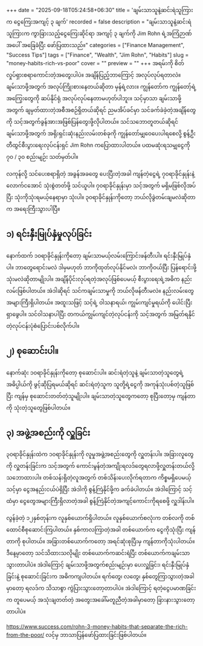 +++
date = "2025-09-18T05:24:58+06:30"
title = 'ချမ်းသာသူနဲ့ဆင်းရဲသူကြားက ငွေကြေးအကျင့် ၃ ချက်'
recorded = false
description = "ချမ်းသာသူနဲ့ဆင်းရဲသူကြားက ကွာခြားသည့်ငွေကြေးဆိုင်ရာ အကျင့် ၃ ချက်ကို Jim Rohn ရဲ့အကြံဉာဏ်အပေါ် အခြေခံပြီး ဖော်ပြထားသည်။"
categories = ["Finance Management", "Success Tips"]
tags = ["Finance", "Wealth", "Jim Rohn", "Habits"]
slug = "money-habits-rich-vs-poor"
cover = ""
preview = ""
+++
အရမ်းကို စိတ်လှုပ်ရှားစရာကောင်းတဲ့အတွေးပါပဲ။ အချိန်ပြည့်ဘာကြောင့် အလုပ်လုပ်ရတာလဲ။ ချမ်းသာဖို့အတွက် အလုပ်ကြိုးစားနေတယ်ဆိုတာ မှန်ရဲ့လား။ ကျွန်တော်က ကျွန်တော့်ရဲ့အကြွေးတွေကို ဆပ်နိုင်ရုံ အလုပ်လုပ်နေတာမဟုတ်ပါဘူး။ သင့်မှာသာ ချမ်းသာဖို့အတွက် ချမှတ်ထားတဲ့အစီအစဉ်ရှိတယ်ဆိုရင် ညမအိပ်ခင်မှာ သင်ခက်ခဲခဲ့တဲ့အချိန်တွေကို သင့်အတွက်ခွန်အားအဖြစ်ပြန်တွေးဖို့လိုပါတယ်။ သင်သဘောတူတယ်ဆိုရင် ချမ်းသာဖို့အတွက် အရိုးရှင်းဆုံးနည်းလမ်းတစ်ခုကို ကျွန်တော်မျှဝေပေးပါရစေလို့ စွန့်ဦးတီထွင်စီးပွားရေးလုပ်ငန်းရှင် Jim Rohn ကပြောထားပါတယ်။
ပထမဆုံးရသမျှငွေကို ၇၀ / ၃၀ စည်းမျဉ်း သတ်မှတ်ပါ။

လကုန်လို့ သင်ပေးစရာရှိတဲ့ အခွန်အခတွေ ပေးပြီးတဲ့အခါ ကျန်တဲ့ငွေရဲ့ ၇၀ရာခိုင်နှုန်းနဲ့ လောက်ငအောင် သုံးစွဲတတ်ဖို့ သင်ယူပါ။ ၇၀ရာခိုင်နှုန်းမှာ သင့်အတွက် မရှိမဖြစ်လိုအပ်ပြီး သုံးကိုသုံးရမယ့်နေရာမှာ သုံးပါ။ ၃၀ရာခိုင်နှုန်းကိုတော့ ဘယ်လိုခွဲတမ်းချမလဲဆိုတာက အရေးကြီးသွားပါပြီ။

## ၁) ရင်းနှီးမြုပ်နှံမှုလုပ်ခြင်း
နောက်ထက် ၁၀ရာခိုင်နှုန်းကိုတော့ ချမ်းသာမယ့်လမ်းကြောင်းဖန်တီးပါ။ ရင်းနှီးမြုပ်နှံပါ။ ဘာတွေရောင်းမလဲ ဒါမှမဟုတ် ဘာကိုထုတ်လုပ်နိုင်မလဲ၊ ဘာကိုဝယ်ပြီး ပြန်ရောင်းဖို့ သုံးမလဲဆိုတာမျိုးပါ။ အချိန်ပိုင်းလုပ်ရတဲ့အလုပ်ဖြစ်ပေမယ့် စီးပွားရေးရဲ့အဓိက နည်းလမ်းဖြစ်ပါတယ်။ အဲဒါဆိုရင် သင်ကချမ်းသာမှုကို ဘယ်လိုဖန်တီးမလဲ။ နည်းလမ်းတွေအများကြီးရှိပါတယ်။ အထူးသဖြင့် သင့်ရဲ့ ဝါသနာရယ်၊ ကျွမ်းကျင်မှုရယ်ကို ပေါင်းပြီး ရှာဖွေပါ။ သင်ဝါသနာပါပြီး တကယ်ကျွမ်းကျင်တဲ့လုပ်ငန်းကို သင့်အတွက် အမြတ်ရနိုင်တဲ့လုပ်ငန်းပုံစံပြောင်းပစ်လိုက်ပါ။

## ၂) စုဆောင်းပါ။
နောက်ဆုံး ၁၀ရာခိုင်နှုန်းကိုတော့ စုဆောင်းပါ။ ဆင်းရဲတဲ့သူနဲ့ ချမ်းသာတဲ့သူတွေရဲ့ အဓိပ္ပါယ်ကို ဖွင့်ဆိုပြရမယ်ဆိုရင် ဆင်းရဲတဲ့သူက သူတို့ရဲ့ငွေကို အကုန်သုံးပစ်တဲ့သူဖြစ်ပြီး ကျန်မှ စုဆောင်းတတ်တဲ့သူမျိုးပါ။ ချမ်းသာတဲ့သူတွေကတော့ စုပြီးတော့မှ ကျန်တာကို သုံးတဲ့သူတွေဖြစ်ပါတယ်။

## ၃) အဖွဲ့အစည်းကို လှူခြင်း
၃၀ရာခိုင်နှုန်းထဲက ၁၀ရာခိုင်နှုန်းကို လူမှုအဖွဲ့အစည်းတွေကို လှူတန်းပါ။ အခြားလူတွေကို လှူတန်းခြင်းက သင့်အတွက် ကောင်းမွန်တဲ့အကျိုးရလဒ်တွေရလာဖို့လှူတန်းတယ်လို့ သဘောထားပါ။ တစ်သန်းရှိတဲ့လူအတွက် တစ်သိန်းပေးလိုက်ရတာက ကိစ္စမရှိပေမယ့် သင့်မှာ ငွေအနည်းငယ်ပဲရှိပြီး အဲဒါကို စွန့်ကြဲနိုင်ဖို့က ခက်ခဲပါတယ်။ အဲဒါကြောင့် သင့်ထံမှာ ငွေတွေအများကြီးရှိလာတဲ့အခါ စွန့်ကြဲနိုင်တဲ့အကျင့်ကောင်းကိုရစေဖို့ လှူဒါန်းပါ။

လွန်ခဲ့တဲ့ ၁၂နှစ်တုန်းက လူနှစ်ယောက်ရှိပါတယ်။ လူနှစ်ယောက်စလုံးက တစ်လကို တစ်ထောင်စီစုဆောင်းကြပါတယ်။ နှစ်ကာလကြာတဲ့အခါ တစ်ယောက်က ငွေကိုသုံးပြီး ကျန်တာကို စုပါတယ်။ အခြားတစ်ယောက်ကတော့ အရင်ဆုံးစုပြီးမှ ကျန်တာကိုသုံးပါတယ်။ ဒီနေ့မှာတော့ သင်သိထားသလိုမျိုး တစ်ယောက်ကဆင်းရဲပြီး တစ်ယောက်ကချမ်းသာသွားတာပါပဲ။
အဲဒါကြောင့် ချမ်းသာဖို့အတွက်စည်းမျဉ်းမှာ ပေးလှူခြင်း၊ ရင်းနှီးမြုပ်နှံခြင်းနဲ့ စုဆောင်းခြင်းက အဓိကကျပါတယ်။ ရက်တွေ၊ လတွေ၊ နှစ်တွေကြာသွားတဲ့အခါမှာတော့ ရလဒ်က သိသာစွာ ကွဲပြားသွားတော့တာပါပဲ။ အဲဒါကြောင့် ရတဲ့ငွေပမာဏခြင်းက တူပေမယ့် အသုံးချတတ်တဲ့ အတွေးအခေါ်မတူညီတဲ့အခါမှာတော့ ခြားနားသွားတော့တာပါပဲ။

https://www.success.com/rohn-3-money-habits-that-separate-the-rich-from-the-poor/ လင့်မှ ဘာသာပြန်ဖော်ပြထားခြင်းဖြစ်ပါတယ်။ 
